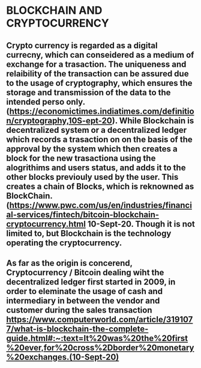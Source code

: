 # BLOCKCHAIN AND CRYPTOCURRENCY

## Crypto currency is regarded as a digital currecny, which can conseidered as a medium of exchange for a trasaction. The uniqueness and relaibility of the transaction can be assured due to the usage of cryptography, which ensures the storage and transmission  of the data to the intended perso only.  (https://economictimes.indiatimes.com/definition/cryptography,10S-ept-20). While Blockchain is decentralized system or a decentralized ledger which records a trasaction on on the basis of the approval by the system which then creates a block for the new trasactiona using the alogrithims and users status, and adds it to the other blocks previouly used by the user. This creates a chain of Blocks, which is reknowned as BlockChain. (https://www.pwc.com/us/en/industries/financial-services/fintech/bitcoin-blockchain-cryptocurrency.html 10-Sept-20. Though it is not limited to, but Blockchain is the technology operating the cryptocurrency.
## As far as the origin is concerend, Cryptocurrency / Bitcoin dealing wiht the decentralized ledger first started in 2009, in order to eleminate the usage of cash and intermediary in between the vendor and customer during the sales transaction https://www.computerworld.com/article/3191077/what-is-blockchain-the-complete-guide.html#:~:text=It%20was%20the%20first%20ever,for%20cross%2Dborder%20monetary%20exchanges.(10-Sept-20)

